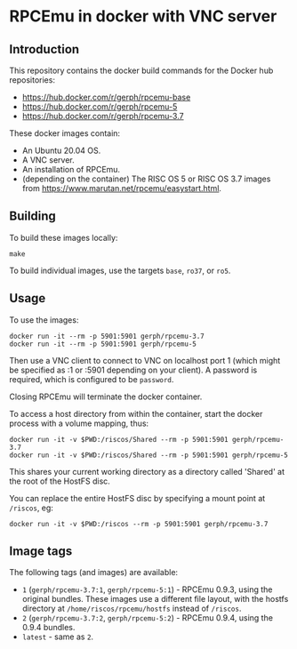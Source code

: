 # RPCEmu in docker with VNC server

## Introduction

This repository contains the docker build commands for the Docker hub
repositories:

* https://hub.docker.com/r/gerph/rpcemu-base
* https://hub.docker.com/r/gerph/rpcemu-5
* https://hub.docker.com/r/gerph/rpcemu-3.7

These docker images contain:

* An Ubuntu 20.04 OS.
* A VNC server.
* An installation of RPCEmu.
* (depending on the container) The RISC OS 5 or RISC OS 3.7 images from https://www.marutan.net/rpcemu/easystart.html.

## Building

To build these images locally:

```
make
```

To build individual images, use the targets `base`, `ro37`, or `ro5`.

## Usage

To use the images:

```
docker run -it --rm -p 5901:5901 gerph/rpcemu-3.7
docker run -it --rm -p 5901:5901 gerph/rpcemu-5
```

Then use a VNC client to connect to VNC on localhost port 1 (which might
be specified as :1 or :5901 depending on your client). A password is
required, which is configured to be `password`.

Closing RPCEmu will terminate the docker container.

To access a host directory from within the container, start the docker process with a volume mapping, thus:

```
docker run -it -v $PWD:/riscos/Shared --rm -p 5901:5901 gerph/rpcemu-3.7
docker run -it -v $PWD:/riscos/Shared --rm -p 5901:5901 gerph/rpcemu-5
```

This shares your current working directory as a directory called
'Shared' at the root of the HostFS disc.

You can replace the entire HostFS disc by specifying a mount point at `/riscos`, eg:

```
docker run -it -v $PWD:/riscos --rm -p 5901:5901 gerph/rpcemu-3.7
```

## Image tags

The following tags (and images) are available:

* `1` (`gerph/rpcemu-3.7:1`, `gerph/rpcemu-5:1`) - RPCEmu 0.9.3, using the original bundles. These images use a different file layout, with the hostfs directory at `/home/riscos/rpcemu/hostfs` instead of `/riscos`.
* `2` (`gerph/rpcemu-3.7:2`, `gerph/rpcemu-5:2`) - RPCEmu 0.9.4, using the 0.9.4 bundles.
* `latest` - same as `2`.

